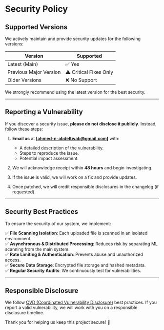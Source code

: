 # Security Policy

## Supported Versions

We actively maintain and provide security updates for the following versions:

| Version  | Supported        |
|----------|----------------|
| Latest (Main) | ✅ Yes |
| Previous Major Version | ⚠️ Critical Fixes Only |
| Older Versions | ❌ No Support |

We strongly recommend using the latest version for the best security.

---

## Reporting a Vulnerability

If you discover a security issue, **please do not disclose it publicly**. Instead, follow these steps:

1. **Email us** at **[ahmed-n-abdeltwab@gmail.com]** with:
   - A detailed description of the vulnerability.
   - Steps to reproduce the issue.
   - Potential impact assessment.
   
2. We will acknowledge receipt within **48 hours** and begin investigating.

3. If the issue is valid, we will work on a fix and provide updates.

4. Once patched, we will credit responsible disclosures in the changelog (if requested).

---

## Security Best Practices

To ensure the security of our system, we implement:

✅ **File Scanning Isolation**: Each uploaded file is scanned in an isolated environment.  
✅ **Asynchronous & Distributed Processing**: Reduces risk by separating ML scanning from the main system.  
✅ **Rate Limiting & Authentication**: Prevents abuse and unauthorized access.  
✅ **Secure Data Storage**: Encrypted file storage and hashed metadata.  
✅ **Regular Security Audits**: We continuously test for vulnerabilities.  

---

## Responsible Disclosure

We follow [CVD (Coordinated Vulnerability Disclosure)](https://www.first.org/cvss/) best practices. If you report a valid vulnerability, we will work with you on a responsible disclosure timeline.

Thank you for helping us keep this project secure! 🚀
